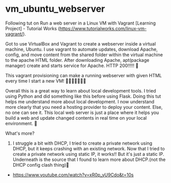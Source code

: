 # vm_ubuntu_webserver

Following tut on Run a web server in a Linux VM with Vagrant [Learning Project] - Tutorial Works (https://www.tutorialworks.com/linux-vm-vagrant/).

Got to use VirtualBox and Vagrant to create a webserver inside a virtual machine, Ubuntu. 
I use vagrant to automate updates, download Apache, config, and move content from the shared folder within the virtual machine to the apache HTML folder. 
After downloading Apache, apt(package manager) create and starts service for Apache. HTTP 200!!!!! 🍇

This vagrant provisioning can make a running webserver with given HTML every time I start a new VM! 👨‍💻🧑‍🎨👨🏼‍🏭

Overall this is a great way to learn about local development tools. I tried using Python and did something like this before using Flask. Doing this tut helps me understand more about local development. I now understand more clearly that you need a hosting provider to deploy your content. Else, no one can see it. This local web server is just a place where it helps you build a web and update changed contents in real time on your local environment. 🦙

What's more?
1. I struggle a bit with DHCP, I tried to create a private network using DHCP, but it keeps crashing with an existing network. 
Now that I tried to create a private network using static IP, it works!! But it's just a static IP.
Underneath is the source that I found to learn more about DHCP.(not the DHCP config clash thing)🥧
- https://www.youtube.com/watch?v=xR0p_yU9Cdo&t=10s
